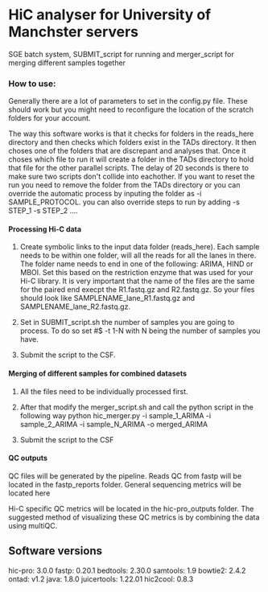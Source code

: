 # HiC analyser for University of Manchster servers

SGE batch system, SUBMIT_script for running and merger_script for merging different samples together

### How to use:

Generally there are a lot of parameters to set in the config.py file. These should work but you might need to reconfigure the location of the scratch folders for your account.

The way this software works is that it checks for folders in the reads_here directory and then checks which folders exist in the TADs directory. It then choses one of the folders that are discrepant and analyses that. Once it choses which file to run it will create a folder in the TADs directory to hold that file for the other parallel scripts. The delay of 20 seconds is there to make sure two scripts don't collide into eachother. If you want to reset the run you need to remove the folder from the TADs directory or you can override the automatic process by inputing the folder as -i SAMPLE_PROTOCOL. you can also override steps to run by adding -s STEP_1 -s STEP_2 ....

#### Processing Hi-C data

1. Create symbolic links to the input data folder (reads_here). Each sample needs to be within one folder, will all the reads for all the lanes in there. The folder name needs to end in one of the following: ARIMA, HIND or MBOI. Set this based on the restriction enzyme that was used for your Hi-C library. It is very important that the name of the files are the same for the paired end execpt the R1.fastq.gz and R2.fastq.gz. So your files should look like SAMPLENAME_lane_R1.fastq.gz and SAMPLENAME_lane_R2.fastq.gz.

2. Set in SUBMIT_script.sh the number of samples you are going to process. To do so set #$ -t 1-N with N being the number of samples you have.

3. Submit the script to the CSF.


#### Merging of different samples for combined datasets

1. All the files need to be individually processed first.

2. After that modify the merger_script.sh and call the python script in the following way
    python hic_merger.py -i sample_1_ARIMA -i sample_2_ARIMA -i sample_N_ARIMA -o merged_ARIMA

3. Submit the script to the CSF


#### QC outputs

QC files will be generated by the pipeline. 
Reads QC from fastp will be located in the fastp_reports folder. General sequencing metrics will be located here

Hi-C specific QC metrics will be located in the hic-pro_outputs folder. The suggested method of visualizing these QC metrics is by combining the data using multiQC.

## Software versions

hic-pro: 3.0.0
fastp: 0.20.1
bedtools: 2.30.0
samtools: 1.9
bowtie2: 2.4.2
ontad: v1.2
java: 1.8.0
juicertools: 1.22.01
hic2cool: 0.8.3